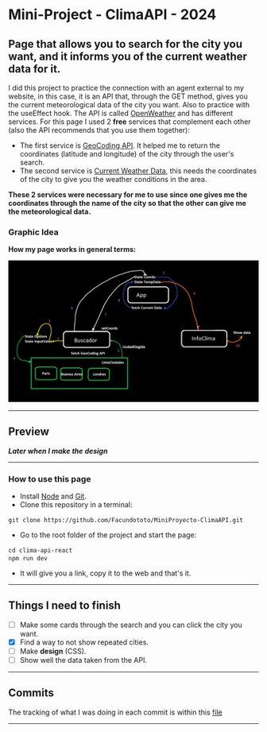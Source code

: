 # Mini-Project - ClimaAPI - 2024

## Page that allows you to search for the city you want, and it informs you of the current weather data for it.

I did this project to practice the connection with an agent external to my website, in this case, it is an API that, through the GET method, gives you the current meteorological data of the city you want. Also to practice with the useEffect hook. The API is called [OpenWeather](https://openweathermap.org/) and has different services. For this page I used 2 **free** services that complement each other (also the API recommends that you use them together):

- The first service is [GeoCoding API](https://openweathermap.org/api/geocoding-api). It helped me to return the coordinates (latitude and longitude) of the city through the user's search.
- The second service is [Current Weather Data](https://openweathermap.org/current), this needs the coordinates of the city to give you the weather conditions in the area.

**These 2 services were necessary for me to use since one gives me the coordinates through the name of the city so that the other can give me the meteorological data.**

### Graphic Idea

**How my page works in general terms:**

![IdeaClimaAPI](IdeaClimaAPI.png)

---

## Preview

**_Later when I make the design_**

---

### How to use this page

- Install [Node](https://nodejs.org/en) and [Git](https://git-scm.com/downloads).
- Clone this repository in a terminal:

```
git clone https://github.com/Facundototo/MiniProyecto-ClimaAPI.git
```

- Go to the root folder of the project and start the page:

```
cd clima-api-react
npm run dev
```

- It will give you a link, copy it to the web and that's it.

---

## Things I need to finish

- [ ] Make some cards through the search and you can click the city you want.
- [x] Find a way to not show repeated cities.
- [ ] Make **design** (CSS).
- [ ] Show well the data taken from the API.

---

## Commits

The tracking of what I was doing in each commit is within this [file](https://github.com/Facundototo/MiniProyecto-ClimaAPI/blob/main/Commits.md)

---
